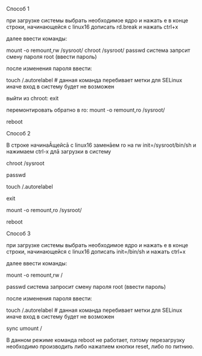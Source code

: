 Способ 1

при загрузке системы выбрать необходимое ядро и нажать e
в конце строки, начинающейся с linux16 дописать rd.break и нажать ctrl+x

далее ввести команды:

mount -o remount,rw /sysroot/
chroot /sysroot/
passwd
система запрсит смену пароля root (ввести пароль)  

после изменения пароля ввести:

touch /.autorelabel # данная команда перебивает метки для SELinux иначе вход
			в систему будет не возможен

выйти из chroot:
exit

перемонтировать обратно в ro:
mount -o remount,ro /sysroot/

reboot

Способ 2

В строке начинаĀщейсā с linux16 заменāем ro на rw init=/sysroot/bin/sh и нажимаем сtrl-x
длā загрузки в систему

chroot /sysroot

passwd

touch /.autorelabel

exit

mount -o remount,ro /sysroot/

reboot

Способ 3

при загрузке системы выбрать необходимое ядро и нажать e
в конце строки, начинающейся с linux16 дописать init=/bin/sh и нажать ctrl+x

далее ввести команды:

mount -o remount,rw /

passwd
система запросит смену пароля root (ввести пароль)

после изменения пароля ввести:

touch /.autorelabel # данная команда перебивает метки для SELinux иначе вход
			в систему будет не возможен

sync
umount /

В данном режиме команда reboot не работает, пэтому перезагрузку необходимо производить либо
нажатием кнопки reset,  либо по питнию. 
